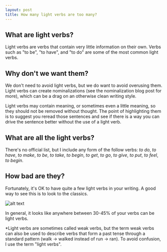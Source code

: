 ```yaml
---
layout: post
title: How many light verbs are too many?
---
```


## What are light verbs?
Light verbs are verbs that contain very little information on their own. Verbs such as "to be", "to have", and "to do" are some of the most common light verbs. 

## Why don't we want them?

We don't need to avoid light verbs, but we do want to avoid overusing them. Light verbs can create nominalizations (see the nominalization blog post for more), which can be a drag on an otherwise clean writing style.

Light verbs may contain meaning, or sometimes even a little meaning, so they should not be removed without thought. The point of highlighting them is to suggest you reread those sentences and see if there is a way you can drive the sentence better without the use of a light verb.

## What are all the light verbs?

There's no official list, but I include any form of the follow verbs:  *to do*, *to have*, *to make*, *to be*, *to take*, *to begin*, *to get*, *to go*, *to give*, *to put*, *to feel*, *to begin*.

## How bad are they?

Fortunately, it's OK to have quite a few light verbs in your writing. A good way to see this is to look to the classics.

![alt text](https://raw.githubusercontent.com/jss367/jss367.github.io/master/images/light_verbs.png)


In general, it looks like anywhere between 30-45% of your verbs can be light verbs.



*Light verbs are sometimes called weak verbs, but the term weak verbs can also be used to describe verbs that form a past tense through a standard pattern (walk -> walked instead of run -> ran). To avoid confusion, I use the term "light verbs".